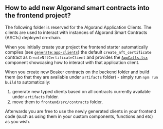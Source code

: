 ## How to add new Algorand smart contracts into the frontend project?

The following folder is reserved for the Algorand Application Clients. The clients are used to interact with instances of Algorand Smart Contracts (ASC1s) deployed on-chain.

When you initially create your project the frontend starter automatically compiles (see [`generate:app-clients`](../../package.json)) the default `create_nft_certificate` contract as `CreateNftCertificateClient` and provides the [`AppCalls.tsx`](../components/AppCalls.tsx) component showcasing how to interact with that application client.

When you create new Beaker contracts on the backend folder and build them (so that they are available under `artifacts` folder) - simply run `npm run build` to automatically:
1. generate new typed clients based on all contracts currently available under `artifacts` folder.
2. move them to `frontend/src/contracts` folder.

Afterwards you are free to use the newly generated clients in your frontend code (such as using them in your custom components, functions and etc) as you wish.
